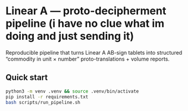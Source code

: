 # Linear A — proto-decipherment pipeline (i have no clue what im doing and just sending it)

Reproducible pipeline that turns Linear A AB-sign tablets into structured
“commodity in unit × number” proto-translations + volume reports.

## Quick start
```bash
python3 -m venv .venv && source .venv/bin/activate
pip install -r requirements.txt
bash scripts/run_pipeline.sh
